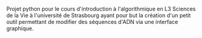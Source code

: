 Projet python pour le cours d'introduction à l'algorithmique en L3 Sciences de la Vie à l'université de Strasbourg ayant pour but la création d'un petit outil permettant de modifier des séquences d'ADN via une interface graphique.
